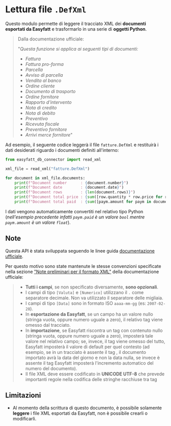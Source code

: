 # Lettura file `.DefXml`

Questo modulo permette di leggere il tracciato XML dei **documenti esportati da Easyfatt** e trasformarlo in una serie di **oggetti Python**.

> Dalla documentazione ufficiale:
>
> "_Questa funzione si applica ai seguenti tipi di documenti:_
>
> - _Fattura_
> - _Fattura pro-forma_
> - _Parcella_
> - _Avviso di parcella_
> - _Vendita al banco_
> - _Ordine cliente_
> - _Documento di trasporto_
> - _Ordine fornitore_
> - _Rapporto d'intervento_
> - _Nota di credito_
> - _Nota di debito_
> - _Preventivo_
> - _Ricevuta fiscale_
> - _Preventivo fornitore_
> - _Arrivi merce fornitore_"

Ad esempio, il seguente codice leggerà il file `fatture.DefXml` e restituirà i dati desiderati riguardo i documenti definiti all'interno:

```python
from easyfatt_db_connector import read_xml

xml_file = read_xml("fatture.DefXml")

for document in xml_file.documents:
    print(f"Document number      : {document.number}")
    print(f"Document date        : {document.date}")
    print(f"Document rows        : {len(document.rows)}")
    print(f"Document total price : {sum([row.quantity * row.price for row in document.rows])}")
    print(f"Document total paid  : {sum([paym.amount for paym in document.payments if paym.paid])}")
```

I dati vengono automaticamente convertiti nel relativo tipo Python (_nell'esempio precedente infatti `paym.paid` è un valore `bool` mentre `paym.amount` è un valore `float`_).

## Note

Questa API è stata sviluppata seguendo le linee guida [documentazione ufficiale](https://www.danea.it/software/easyfatt/xml/).

Per questo motivo sono state mantenute le stesse convenzioni specificate nella sezione ["Note preliminari per il formato XML"](https://www.danea.it/software/easyfatt/xml/formato/) della documentazione ufficiale:

> - **Tutti i campi**, se non specificato diversamente, **sono opzionali**.
> - I campi di tipo `[Valuta]` e `[Numerico]` utilizzano il `.` come separatore decimale. Non va utilizzato il separatore delle migliaia.
> - I campi di tipo `[Data]` sono in formato ISO `aaaa-mm-gg` (es: `2007-02-28`).
> - In **esportazione da Easyfatt**, se un campo ha un valore nullo (stringa vuota, oppure numero uguale a zero), il relativo tag viene omesso dal tracciato.
> - In **importazione**, se Easyfatt riscontra un tag con contenuto nullo (stringa vuota, oppure numero uguale a zero), imposterà tale valore nel relativo campo; se, invece, il tag viene omesso del tutto, Easyfatt imposterà il valore di default per quel contesto (ad esempio, se in un tracciato è assente il tag <Date>, il documento importato avrà la data del giorno e non la data nulla, se invece è assente il tag <Number> Easyfatt imposterà l'incremento automatico del numero del documento).
> - Il file XML deve essere codificato in **UNICODE UTF-8** che prevede importanti regole nella codifica delle stringhe racchiuse tra tag

## Limitazioni

- Al momento della scrittura di questo documento, è possibile solamente **leggere** i file XML esportati da Easyfatt, non è possibile crearli o modificarli.
